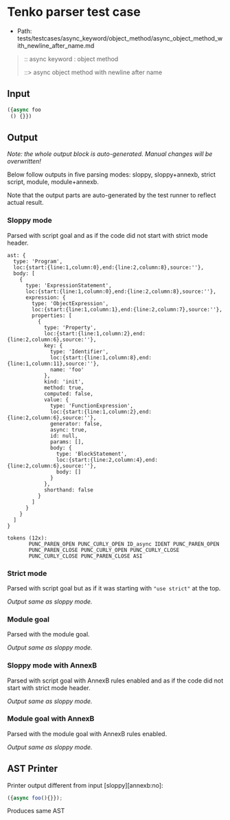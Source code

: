# Tenko parser test case

- Path: tests/testcases/async_keyword/object_method/async_object_method_with_newline_after_name.md

> :: async keyword : object method
>
> ::> async object method with newline after name

## Input

`````js
({async foo 
 () {}})
`````

## Output

_Note: the whole output block is auto-generated. Manual changes will be overwritten!_

Below follow outputs in five parsing modes: sloppy, sloppy+annexb, strict script, module, module+annexb.

Note that the output parts are auto-generated by the test runner to reflect actual result.

### Sloppy mode

Parsed with script goal and as if the code did not start with strict mode header.

`````
ast: {
  type: 'Program',
  loc:{start:{line:1,column:0},end:{line:2,column:8},source:''},
  body: [
    {
      type: 'ExpressionStatement',
      loc:{start:{line:1,column:0},end:{line:2,column:8},source:''},
      expression: {
        type: 'ObjectExpression',
        loc:{start:{line:1,column:1},end:{line:2,column:7},source:''},
        properties: [
          {
            type: 'Property',
            loc:{start:{line:1,column:2},end:{line:2,column:6},source:''},
            key: {
              type: 'Identifier',
              loc:{start:{line:1,column:8},end:{line:1,column:11},source:''},
              name: 'foo'
            },
            kind: 'init',
            method: true,
            computed: false,
            value: {
              type: 'FunctionExpression',
              loc:{start:{line:1,column:2},end:{line:2,column:6},source:''},
              generator: false,
              async: true,
              id: null,
              params: [],
              body: {
                type: 'BlockStatement',
                loc:{start:{line:2,column:4},end:{line:2,column:6},source:''},
                body: []
              }
            },
            shorthand: false
          }
        ]
      }
    }
  ]
}

tokens (12x):
       PUNC_PAREN_OPEN PUNC_CURLY_OPEN ID_async IDENT PUNC_PAREN_OPEN
       PUNC_PAREN_CLOSE PUNC_CURLY_OPEN PUNC_CURLY_CLOSE
       PUNC_CURLY_CLOSE PUNC_PAREN_CLOSE ASI
`````

### Strict mode

Parsed with script goal but as if it was starting with `"use strict"` at the top.

_Output same as sloppy mode._

### Module goal

Parsed with the module goal.

_Output same as sloppy mode._

### Sloppy mode with AnnexB

Parsed with script goal with AnnexB rules enabled and as if the code did not start with strict mode header.

_Output same as sloppy mode._

### Module goal with AnnexB

Parsed with the module goal with AnnexB rules enabled.

_Output same as sloppy mode._

## AST Printer

Printer output different from input [sloppy][annexb:no]:

````js
({async foo(){}});
````

Produces same AST
